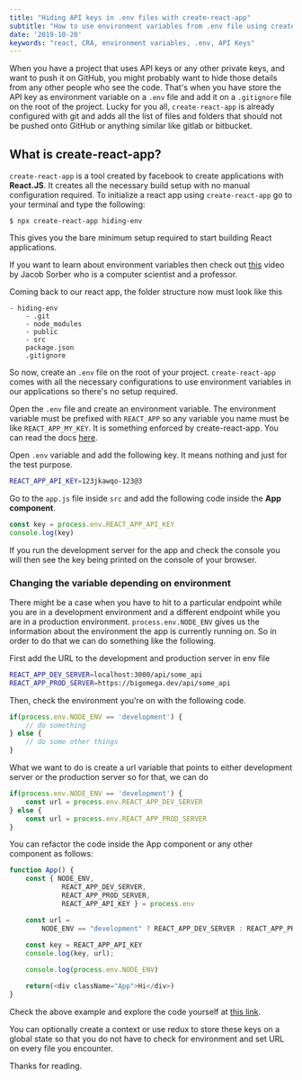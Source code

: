```yaml
---
title: "Hiding API keys in .env files with create-react-app"
subtitle: "How to use environment variables from .env file using create-react-app"
date: '2019-10-20'
keywords: "react, CRA, environment variables, .env, API Keys"
---
```


When you have a project that uses API keys or any other private keys, and want to push it on GitHub, you might probably want to hide those details from any other people who see the code. That's when you have store the API key as environment variable on a `.env` file and add it on a `.gitignore` file on the root of the project. Lucky for you all, `create-react-app` is already configured with git and adds all the list of files and folders that should not be pushed onto GitHub or anything similar like gitlab or bitbucket.

## What is create-react-app?
`create-react-app` is a tool created by facebook to create applications with **React.JS**. It creates all the necessary build setup with no manual configuration required. To initialize a react app using `create-react-app` go to your terminal and type the following:

```shell
$ npx create-react-app hiding-env
```

This gives you the bare minimum setup required to start building React applications.

If you want to learn about environment variables then check out <a href="https://www.youtube.com/watch?v=ADh_OFBfdEE" target='_blank'>this</a> video by Jacob Sorber who is a computer scientist and a professor.

Coming back to our react app, the folder structure now must look like this
```
- hiding-env
	- .git
	- node_modules
	- public
	- src
	package.json
	.gitignore
```

So now, create an `.env` file on the root of your project.
`create-react-app` comes with all the necessary configurations to use environment variables in our applications so there's no setup required.

Open the `.env` file and create an environment variable. The environment variable must be prefixed with `REACT_APP` so any variable you name must be like `REACT_APP_MY_KEY`. It is something enforced by create-react-app. You can read the docs <a href='https://create-react-app.dev/docs/adding-custom-environment-variables/' target='blank'> here</a>.

Open `.env` variable and add the following key. It means nothing and just for the test purpose.

```bash
REACT_APP_API_KEY=123jkawqo-123@3
```

Go to the `app.js` file inside `src` and add the following code inside the **App component**.

```js
const key = process.env.REACT_APP_API_KEY
console.log(key)
```

If you run the development server for the app and check the console you will then see the key being printed on the console of your browser.


### Changing the variable depending on environment
There might be a case when you have to hit to a particular endpoint while you are in a development environment and a different endpoint while you are in a production environment. `process.env.NODE_ENV` gives us the information about the environment the app is currently running on. So in order to do that we can do something like the following.


First add the URL to the development and production server in env file

```bash
REACT_APP_DEV_SERVER=localhost:3000/api/some_api
REACT_APP_PROD_SERVER=https://bigomega.dev/api/some_api
```

Then, check the environment you're on with the following code.
```js
if(process.env.NODE_ENV == 'development') {
	// do something
} else {
	// do some other things
}
```

What we want to do is create a url variable that points to either development server or the production server so for that, we can do

```js
if(process.env.NODE_ENV == 'development') {
	const url = process.env.REACT_APP_DEV_SERVER
} else {
	const url = process.env.REACT_APP_PROD_SERVER
}
```

You can refactor the code inside the App component or any other component as follows:

```js
function App() {
	const { NODE_ENV, 
			 REACT_APP_DEV_SERVER, 
			 REACT_APP_PROD_SERVER, 
			 REACT_APP_API_KEY } = process.env

	const url = 
	  	NODE_ENV == "development" ? REACT_APP_DEV_SERVER : REACT_APP_PROD_SERVER
  
  	const key = REACT_APP_API_KEY
  	console.log(key, url);

  	console.log(process.env.NODE_ENV)

  	return(<div className="App">Hi</div>)
}
```

Check the above example and explore the code yourself at <a href='https://codesandbox.io/s/hiding-env-g8r44' target='blank'>this link</a>.

You can optionally create a context or use redux to store these keys on a global state so that you do not have to check for environment and set URL on every file you encounter.

Thanks for reading.